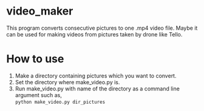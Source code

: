 # video_maker
This program converts consecutive pictures to one .mp4 video file.
Maybe it can be used for making videos from pictures taken by drone like Tello.

# How to use
1. Make a directory containing pictures which you want to convert.
1. Set the directory where make_video.py is.
1. Run make_video.py with name of the directory as a command line argument such as,  
`python make_video.py dir_pictures`
